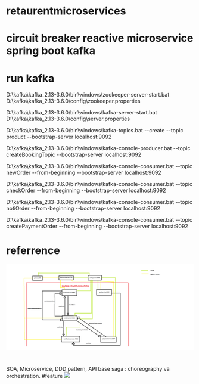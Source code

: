 # retaurentmicroservices
# circuit breaker reactive microservice spring boot kafka
# run kafka
D:\kafka\kafka_2.13-3.6.0\bin\windows\zookeeper-server-start.bat D:\kafka\kafka_2.13-3.6.0\config\zookeeper.properties

D:\kafka\kafka_2.13-3.6.0\bin\windows\kafka-server-start.bat D:\kafka\kafka_2.13-3.6.0\config\server.properties

D:\kafka\kafka_2.13-3.6.0\bin\windows\kafka-topics.bat --create --topic product --bootstrap-server localhost:9092

D:\kafka\kafka_2.13-3.6.0\bin\windows\kafka-console-producer.bat --topic createBookingTopic --bootstrap-server localhost:9092

D:\kafka\kafka_2.13-3.6.0\bin\windows\kafka-console-consumer.bat --topic newOrder --from-beginning --bootstrap-server localhost:9092

D:\kafka\kafka_2.13-3.6.0\bin\windows\kafka-console-consumer.bat --topic checkOrder --from-beginning --bootstrap-server localhost:9092

D:\kafka\kafka_2.13-3.6.0\bin\windows\kafka-console-consumer.bat --topic notiOrder --from-beginning --bootstrap-server localhost:9092


D:\kafka\kafka_2.13-3.6.0\bin\windows\kafka-console-consumer.bat --topic createPaymentOrder --from-beginning --bootstrap-server localhost:9092

# referrence
![alt](./arch.png)



# 
 SOA, Microservice, DDD pattern, API base
 saga : choreography và orchestration.
 #feature
 <img src="[relative/path/in/repository/to/image.svg](https://github.com/dattp6501/retaurentmicroservices/blob/main/arch.png)https://github.com/dattp6501/retaurentmicroservices/blob/main/arch.png" width="128"/>
